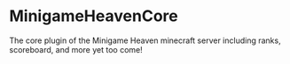 # MinigameHeavenCore
The core plugin of the Minigame Heaven minecraft server including ranks, scoreboard, and more yet too come!
